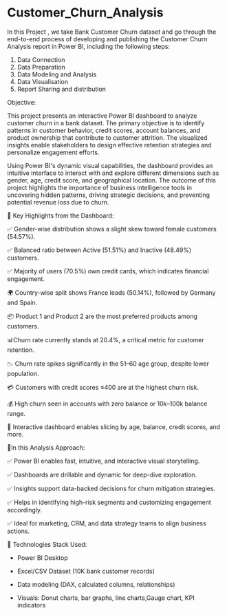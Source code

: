 # Customer_Churn_Analysis

In this Project , we take Bank Customer Churn dataset and go through the end-to-end process of developing and publishing the Customer Churn Analysis report in Power BI, including the following steps:
1. Data Connection
2. Data Preparation
3. Data Modeling and Analysis
4. Data Visualisation
5. Report Sharing and distribution

Objective:

This project presents an interactive Power BI dashboard to analyze customer churn in a bank dataset. The primary objective is to identify patterns in customer behavior, credit scores, account balances, and product ownership that contribute to customer attrition. The visualized insights enable stakeholders to design effective retention strategies and personalize engagement efforts.

Using Power BI's dynamic visual capabilities, the dashboard provides an intuitive interface to interact with and explore different dimensions such as gender, age, credit score, and geographical location. The outcome of this project highlights the importance of business intelligence tools in uncovering hidden patterns, driving strategic decisions, and preventing potential revenue loss due to churn.




📌 Key Highlights from the Dashboard:



✅ Gender-wise distribution shows a slight skew toward female customers (54.57%).

✅ Balanced ratio between Active (51.51%) and Inactive (48.49%) customers.

✅ Majority of users (70.5%) own credit cards, which indicates financial engagement.

🌍 Country-wise split shows France leads (50.14%), followed by Germany and Spain.

📦 Product 1 and Product 2 are the most preferred products among customers.

📊Churn rate currently stands at 20.4%, a critical metric for customer retention.

📉 Churn rate spikes significantly in the 51–60 age group, despite lower population.

💳 Customers with credit scores ≤400 are at the highest churn risk.

💰 High churn seen in accounts with zero balance or 10k–100k balance range.

📐 Interactive dashboard enables slicing by age, balance, credit scores, and more.




 🧠In this Analysis Approach:
 
 

✅ Power BI enables fast, intuitive, and interactive visual storytelling.

✅ Dashboards are drillable and dynamic for deep-dive exploration.

✅ Insights support data-backed decisions for churn mitigation strategies.

✅ Helps in identifying high-risk segments and customizing engagement accordingly.

✅ Ideal for marketing, CRM, and data strategy teams to align business actions.




 🧰 Technologies Stack Used:

 

* Power BI Desktop
  
* Excel/CSV Dataset (10K bank customer records)
  
* Data modeling (DAX, calculated columns, relationships)
  
* Visuals: Donut charts, bar graphs, line charts,Gauge chart, KPI indicators
